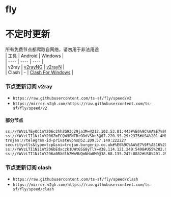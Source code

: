 # fly
# 不定时更新
所有免费节点都爬取自网络，请勿用于非法用途  
|  工具  | Android  | Windows  |  
|  ----  | ----   | ----  |  
| v2ray  | [v2rayNG](https://github.com/2dust/v2rayNG/releases) | [v2rayN](https://github.com/2dust/v2rayN/releases) |  
| Clash  | - | [Clash For Windows](https://github.com/2dust/clashN/releases) | 
  
### 节点更新订阅  v2ray
- `https://raw.githubusercontent.com/ts-sf/fly/speed/v2`  
- `https://mirror.v2gh.com/https://raw.githubusercontent.com/ts-sf/fly/speed/v2`  

#### 部分节点  
``` 
ss://YWVzLTEyOC1nY206c2hhZG93c29ja3M=@212.102.53.81:443#%E6%9C%AA%E7%9F%A510%203.8MB%2Fs
ss://YWVzLTI1Ni1nY206ZmFCQW9ENTRrODdVSkc3@67.220.95.29:2375#US4%201.4MB%2Fs
trojan://telegram-id-privatevpns@52.209.57.149:22222?security=tls&type=tcp&sni=trojan.burgerip.co.uk#%E6%9C%AA%E7%9F%A516%206.6MB%2Fs
ss://YWVzLTI1Ni1nY206bEdxczk1UWtGSG8yTlY=@38.114.121.249:5498#US5%202.0MB%2Fs
ss://YWVzLTI1Ni1nY206a0RXdlhZWm9UQmNHa0M0@38.68.135.247:8882#US8%201.2MB%2Fs
```
### 节点更新订阅  clash
- `https://raw.githubusercontent.com/ts-sf/fly/speed/clash`  
- `https://mirror.v2gh.com/https://raw.githubusercontent.com/ts-sf/fly/speed/clash`  


